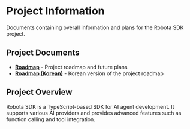 # Project Information

Documents containing overall information and plans for the Robota SDK project.

## Project Documents

- **[Roadmap](./roadmap.md)** - Project roadmap and future plans
- **[Roadmap (Korean)](./roadmap.ko.md)** - Korean version of the project roadmap

## Project Overview

Robota SDK is a TypeScript-based SDK for AI agent development. It supports various AI providers and provides advanced features such as function calling and tool integration. 